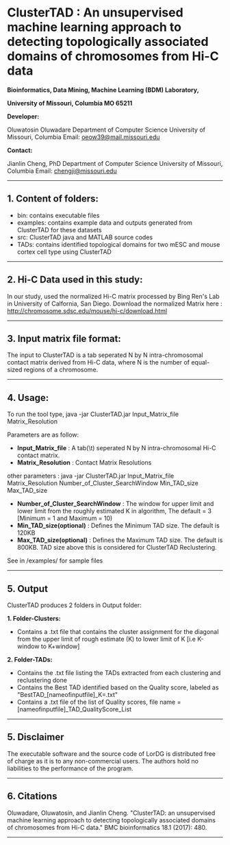 # ClusterTAD : An unsupervised machine learning approach to detecting topologically associated domains of chromosomes from Hi-C data

**Bioinformatics, Data Mining, Machine Learning (BDM) Laboratory,**

**University of Missouri, Columbia MO 65211**


**Developer:** 

 Oluwatosin Oluwadare 
 Department of Computer Science 
 University of Missouri, Columbia 
 Email: oeow39@mail.missouri.edu 

**Contact:** 

 Jianlin Cheng, PhD 
 Department of Computer Science 
 University of Missouri, Columbia 
 Email: chengji@missouri.edu 
 
	
-----------------------------------------------------------	
**1.	Content of folders:**
-----------------------------------------------------------	
* bin: contains executable files 
* examples: contains example data and outputs generated from ClusterTAD for these datasets 
* src: ClusterTAD java and MATLAB source codes
* TADs: contains identified topological domains for two mESC and mouse cortex cell type using ClusterTAD

-----------------------------------------------------------	
**2.	Hi-C Data used in this study:**
-----------------------------------------------------------
In our study, used the normalized Hi-C  matrix processed by Bing Ren's Lab in University of Calfornia, San Diego. 
Download the normalized Matrix here : http://chromosome.sdsc.edu/mouse/hi-c/download.html

-----------------------------------------------------------	
**3.	Input matrix file format:**
-----------------------------------------------------------
The input to ClusterTAD is a tab seperated N by N intra-chromosomal contact matrix derived from Hi-C data, where N is the number of equal-sized regions of a chromosome.

-----------------------------------------------------------	
**4.	Usage:**
-----------------------------------------------------------
To run the tool type, java -jar ClusterTAD.jar Input_Matrix_file Matrix_Resolution 

Parameters are as follow:
 *  **Input_Matrix_file** :  A tab(\t) seperated N by N intra-chromosomal Hi-C contact matrix.
 *  **Matrix_Resolution** :  Contact Matrix Resolutions
	
other parameters : java -jar ClusterTAD.jar Input_Matrix_file Matrix_Resolution Number_of_Cluster_SearchWindow Min_TAD_size Max_TAD_size
	
 *  **Number_of_Cluster_SearchWindow** : The window for upper limit and lower limit from the roughly estimated K in algorithm, The default = 3 [Minimum = 1 and Maximum = 10)
 *  **Min_TAD_size(optional)**	:  Defines the  Minimum TAD size. The default is 120KB
 *  **Max_TAD_size(optional)** : Defines the  Maximum TAD size. The default is 800KB. TAD size above this is considered for ClusterTAD Reclustering.

See in /examples/ for sample files

-----------------------------------------------------------	
**5.	Output**
-----------------------------------------------------------
ClusterTAD produces 2 folders in Output folder:

**1.	Folder-Clusters:**
 * Contains a .txt file that contains the cluster assignment for the diagonal from the upper limit of rough estimate (K) to lower limit of K [i.e K-window to K+window]

**2.	Folder-TADs:** 
 *	Contains the .txt file listing the TADs extracted from each clustering and reclustering done
 *	Contains the Best TAD identified based on the Quality score, labeled as "BestTAD_[nameofinputfile]_K=.txt"
 *  Contains a .txt file of the list of Quality scores, file name = [nameofinputfile]_TAD_QualityScore_List

-----------------------------------------------------------	
**5. Disclaimer**
-----------------------------------------------------------
The executable software and the source code of LorDG is distributed free of charge as it is to any non-commercial users. The authors hold no liabilities to the performance of the program.

-----------------------------------------------------------	
**6. Citations**
-----------------------------------------------------------
Oluwadare, Oluwatosin, and Jianlin Cheng. "ClusterTAD: an unsupervised machine learning approach to detecting topologically associated domains of chromosomes from Hi-C data." BMC bioinformatics 18.1 (2017): 480.
	
-----------------------------------------------------------